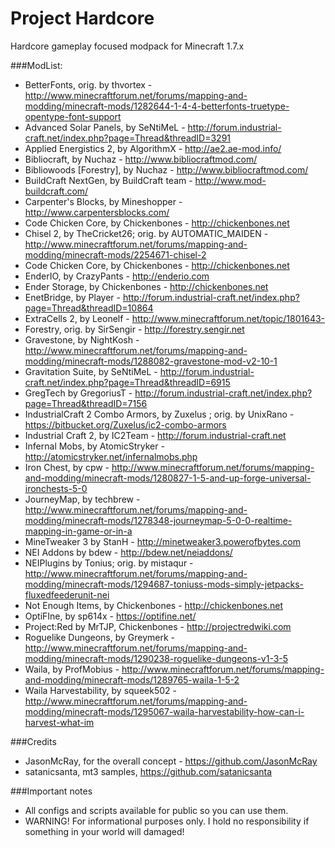 Project Hardcore
================
Hardcore gameplay focused modpack for Minecraft 1.7.x


###ModList:
* BetterFonts, orig. by thvortex - http://www.minecraftforum.net/forums/mapping-and-modding/minecraft-mods/1282644-1-4-4-betterfonts-truetype-opentype-font-support
* Advanced Solar Panels, by SeNtiMeL - http://forum.industrial-craft.net/index.php?page=Thread&threadID=3291
* Applied Energistics 2, by AlgorithmX - http://ae2.ae-mod.info/
* Bibliocraft, by Nuchaz - http://www.bibliocraftmod.com/
* Bibliowoods [Forestry], by Nuchaz - http://www.bibliocraftmod.com/
* BuildCraft NextGen, by BuildCraft team - http://www.mod-buildcraft.com/
* Carpenter's Blocks, by Mineshopper - http://www.carpentersblocks.com/
* Code Chicken Core, by Chickenbones - http://chickenbones.net
* Chisel 2, by TheCricket26; orig. by AUTOMATIC_MAIDEN - http://www.minecraftforum.net/forums/mapping-and-modding/minecraft-mods/2254671-chisel-2
* Code Chicken Core, by Chickenbones - http://chickenbones.net
* EnderIO, by CrazyPants - http://enderio.com
* Ender Storage, by Chickenbones - http://chickenbones.net
* EnetBridge, by Player - http://forum.industrial-craft.net/index.php?page=Thread&threadID=10864
* ExtraCells 2, by Leonelf - http://www.minecraftforum.net/topic/1801643-
* Forestry, orig. by SirSengir - http://forestry.sengir.net
* Gravestone, by NightKosh - http://www.minecraftforum.net/forums/mapping-and-modding/minecraft-mods/1288082-gravestone-mod-v2-10-1
* Gravitation Suite, by SeNtiMeL - http://forum.industrial-craft.net/index.php?page=Thread&threadID=6915
* GregTech by GregoriusT - http://forum.industrial-craft.net/index.php?page=Thread&threadID=7156
* IndustrialCraft 2 Combo Armors, by Zuxelus ; orig. by UnixRano - https://bitbucket.org/Zuxelus/ic2-combo-armors
* Industrial Craft 2, by IC2Team - http://forum.industrial-craft.net
* Infernal Mobs, by AtomicStryker - http://atomicstryker.net/infernalmobs.php
* Iron Chest, by cpw - http://www.minecraftforum.net/forums/mapping-and-modding/minecraft-mods/1280827-1-5-and-up-forge-universal-ironchests-5-0
* JourneyMap, by techbrew - http://www.minecraftforum.net/forums/mapping-and-modding/minecraft-mods/1278348-journeymap-5-0-0-realtime-mapping-in-game-or-in-a
* MineTweaker 3 by StanH - http://minetweaker3.powerofbytes.com
* NEI Addons by bdew - http://bdew.net/neiaddons/
* NEIPlugins by Tonius; orig. by mistaqur - http://www.minecraftforum.net/forums/mapping-and-modding/minecraft-mods/1294687-toniuss-mods-simply-jetpacks-fluxedfeederunit-nei
* Not Enough Items, by Chickenbones - http://chickenbones.net
* OptiFIne, by sp614x - https://optifine.net/
* Project:Red by MrTJP, Chickenbones - http://projectredwiki.com
* Roguelike Dungeons, by Greymerk - http://www.minecraftforum.net/forums/mapping-and-modding/minecraft-mods/1290238-roguelike-dungeons-v1-3-5
* Waila, by ProfMobius - http://www.minecraftforum.net/forums/mapping-and-modding/minecraft-mods/1289765-waila-1-5-2
* Waila Harvestability, by squeek502 - http://www.minecraftforum.net/forums/mapping-and-modding/minecraft-mods/1295067-waila-harvestability-how-can-i-harvest-what-im


###Credits
* JasonMcRay, for the overall concept - https://github.com/JasonMcRay
* satanicsanta, mt3 samples, https://github.com/satanicsanta

###Important notes
* All configs and scripts available for public so you can use them.
* WARNING! For informational purposes only. I hold no responsibility if something in your world will damaged!